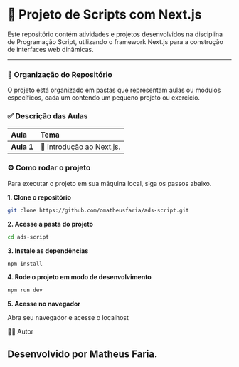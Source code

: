 # 🚀 Projeto de Scripts com Next.js

Este repositório contém atividades e projetos desenvolvidos na disciplina de Programação Script, utilizando o framework Next.js para a construção de interfaces web dinâmicas.

---

### 📂 Organização do Repositório

O projeto está organizado em pastas que representam aulas ou módulos específicos, cada um contendo um pequeno projeto ou exercício.

### ✅ Descrição das Aulas

| Aula    | Tema                                                                   |
| :------ | :--------------------------------------------------------------------- |
| **Aula 1** | 🚀 Introdução ao Next.js. |

### ⚙️ Como rodar o projeto

Para executar o projeto em sua máquina local, siga os passos abaixo.

**1. Clone o repositório**
```bash
git clone https://github.com/omatheusfaria/ads-script.git
```

**2. Acesse a pasta do projeto**
```bash
cd ads-script
```
**3. Instale as dependências**
```bash
npm install
```
**4. Rode o projeto em modo de desenvolvimento**
```bash
npm run dev
```
**5. Acesse no navegador**

Abra seu navegador e acesse o localhost

👨‍💻 Autor

Desenvolvido por Matheus Faria.
---
